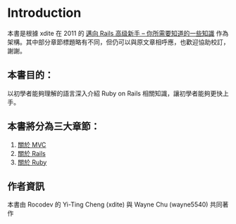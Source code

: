 # Introduction

本書是根據 xdite 在 2011 的  [邁向 Rails 高级新手 – 你所需要知道的一些知識](http://rails-102.logdown.com/posts/206067-intermediate-rails) 作為架構。其中部分章節標題略有不同，但仍可以與原文章相呼應，也歡迎協助校訂，謝謝。

## 本書目的：

以初學者能夠理解的語言深入介紹 Ruby on Rails 相關知識，讓初學者能夠更快上手。

## 本書將分為三大章節：

1. [關於 MVC](chapter1-mvc/README.md)
2. [關於 Rails](chapter2-rails/README.md)
3. [關於 Ruby](chapter3-ruby/README.md)


## 作者資訊

本書由 Rocodev 的 Yi-Ting Cheng (xdite) 與 Wayne Chu (wayne5540) 共同著作

